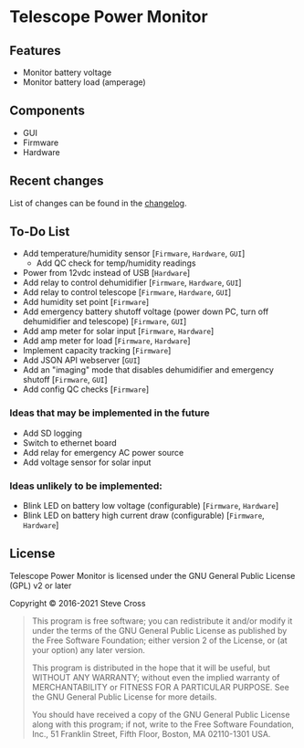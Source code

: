 # Telescope Power Monitor

## Features
* Monitor battery voltage
* Monitor battery load (amperage)


## Components
* GUI
* Firmware
* Hardware


## Recent changes
List of changes can be found in the [changelog](changelog.md).


## To-Do List
* Add temperature/humidity sensor [`Firmware`, `Hardware`, `GUI`]
    * Add QC check for temp/humidity readings
* Power from 12vdc instead of USB [`Hardware`] 
* Add relay to control dehumidifier [`Firmware`, `Hardware`, `GUI`] 
* Add relay to control telescope [`Firmware`, `Hardware`, `GUI`]
* Add humidity set point [`Firmware`] 
* Add emergency battery shutoff voltage (power down PC, turn off dehumidifier and telescope) [`Firmware`, `GUI`] 
* Add amp meter for solar input [`Firmware`, `Hardware`] 
* Add amp meter for load [`Firmware`, `Hardware`] 
* Implement capacity tracking [`Firmware`] 
* Add JSON API webserver [`GUI`]
* Add an "imaging" mode that disables dehumidifier and emergency shutoff [`Firmware`, `GUI`]
* Add config QC checks [`Firmware`]


### Ideas that may be implemented in the future
* Add SD logging
* Switch to ethernet board
* Add relay for emergency AC power source
* Add voltage sensor for solar input


### Ideas unlikely to be implemented:
* Blink LED on battery low voltage (configurable) [`Firmware`, `Hardware`]
* Blink LED on battery high current draw (configurable) [`Firmware`, `Hardware`]


## License
Telescope Power Monitor is licensed under the GNU General Public License (GPL) v2 or later

Copyright © 2016-2021 Steve Cross

>  This program is free software; you can redistribute it and/or modify
>  it under the terms of the GNU General Public License as published by
>  the Free Software Foundation; either version 2 of the License, or
>  (at your option) any later version.
>  
>  This program is distributed in the hope that it will be useful,
>  but WITHOUT ANY WARRANTY; without even the implied warranty of
>  MERCHANTABILITY or FITNESS FOR A PARTICULAR PURPOSE.  See the
>  GNU General Public License for more details.
>  
>  You should have received a copy of the GNU General Public License along
>  with this program; if not, write to the Free Software Foundation, Inc.,
>  51 Franklin Street, Fifth Floor, Boston, MA 02110-1301 USA.
